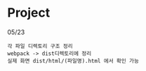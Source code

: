 # Project

05/23
```
각 파일 디렉토리 구조 정리
webpack -> dist디렉토리에 정리
실제 화면 dist/html/(파일명).html 에서 확인 가능
```
